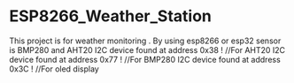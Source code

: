 # ESP8266_Weather_Station
This project is for weather monitoring . By using esp8266 or esp32 sensor is BMP280 and AHT20
I2C device found at address 0x38  ! //For AHT20
I2C device found at address 0x77  ! //For BMP280
I2C device found at address 0x3C  ! //For oled display
